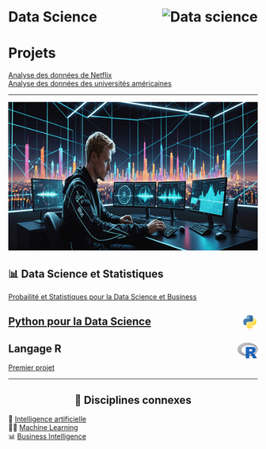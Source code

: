 # Data Science <a href="https://github.com/MiKL5/"><img src="assets/atomicDs.png" alt="Data science" align="right" height="64px"></a>
# **Projets**
[Analyse des données de Netflix](https://github.com/MiKL5/Python/blob/master/Anaconda/netflix)  
[Analyse des données des universités américaines](https://github.com/MiKL5/Python/blob/master/Anaconda/usUniversities)
___

<div align="center"><a href="more"><img src="assets/zFKesVad0pW5X0jtsdSj--4j3ez.png" height="300" /></a></div>

## **📊 Data Science et Statistiques**
[Probailité et Statistiques pour la Data Science et Business](productivityAndStatistics4DataScienceAndBusiness)
## [Python pour la Data Science](Anaconda) <a href="docs"><img align="right" src="https://github.com/MiKL5/Python/raw/master/assets/logo/Python-logo-notext.svg" alt="Python" height="32px"></a></h1>
## **Langage R** <a href="https://github.com/MiKL5/"><img src="https://github.com/MiKL5/MiKL5/raw/master/assets/r.svg.png" alt="Langage R" align="right" height="32px"></a>
[Premier projet](R_language/OC/firstProject)

<div align="center"><hr><h2>🔗 Disciplines connexes</h2></div>

🤖 [Intelligence artificielle](https://github.com/MiKL5/Artificial_Intelligence)  
🤖🧠 [Machine Learning](https://github.com/MiKL5/machineLearning)  
📊 [Business Intelligence](https://github.com/MiKL5/BI)
